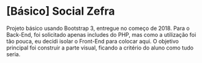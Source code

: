 # [Básico] Social Zefra

Projeto básico usando Bootstrap 3, entregue no começo de 2018. Para o Back-End, foi solicitado apenas includes do PHP, mas como a utilização foi tão pouca, eu decidi isolar o Front-End para colocar aqui. 
O objetivo principal foi construir a parte visual, ficando a critério do aluno como tudo seria.